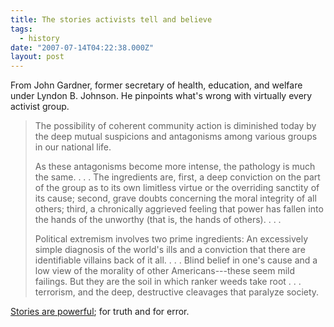 ```yaml
---
title: The stories activists tell and believe
tags:
  - history
date: "2007-07-14T04:22:38.000Z"
layout: post
---
```


From John Gardner, former secretary of health, education, and welfare under Lyndon B. Johnson. He pinpoints what's wrong with virtually every activist group.  

> The possibility of coherent community action is diminished today by the deep mutual suspicions and antagonisms among various groups in our national life.  
>   
> As these antagonisms become more intense, the pathology is much the same. . . . The ingredients are, first, a deep conviction on the part of the group as to its own limitless virtue or the overriding sanctity of its cause; second, grave doubts concerning the moral integrity of all others; third, a chronically aggrieved feeling that power has fallen into the hands of the unworthy (that is, the hands of others). . . .  
>   
> Political extremism involves two prime ingredients: An excessively simple diagnosis of the world's ills and a conviction that there are identifiable villains back of it all. . . . Blind belief in one's cause and a low view of the morality of other Americans---these seem mild failings. But they are the soil in which ranker weeds take root . . . terrorism, and the deep, destructive cleavages that paralyze society.

  
[Stories are powerful][0]; for truth and for error.

[0]: /writing-and-the-power-of-stories/